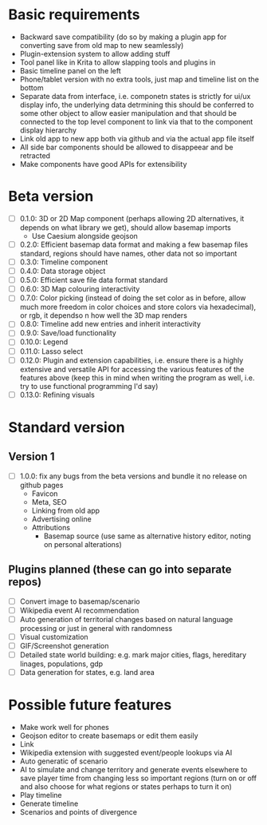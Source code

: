 # Basic requirements
- Backward save compatibility (do so by making a plugin app for converting save from old map to new seamlessly)
- Plugin-extension system to allow adding stuff
- Tool panel like in Krita to allow slapping tools and plugins in
- Basic timeline panel on the left
- Phone/tablet version with no extra tools, just map and timeline list on the bottom
- Separate data from interface, i.e. componetn states is strictly for ui/ux display info, the underlying data detrmining this should be conferred to some other object to allow easier manipulation and that should be connected to the top level component to link via that to the component display hierarchy
- Link old app to new app both via github and via the actual app file itself
- All side bar components should be allowed to disappeear and be retracted
- Make components have good APIs for extensibility
# Beta version
- [ ] 0.1.0: 3D or 2D Map component (perhaps allowing 2D alternatives, it depends on what library we get), should allow basemap imports
  - Use Caesium alongside geojson
- [ ] 0.2.0: Efficient basemap data format and making a few basemap files standard, regions should have names, other data not so important
- [ ] 0.3.0: Timeline component
- [ ] 0.4.0: Data storage object
- [ ] 0.5.0: Efficient save file data format standard
- [ ] 0.6.0: 3D Map colouring interactivity
- [ ] 0.7.0: Color picking (instead of doing the set color as in before, allow much more freedom in color choices and store colors via hexadecimal), or rgb, it dependso n how well the 3D map renders
- [ ] 0.8.0: Timeline add new entries and inherit interactivity
- [ ] 0.9.0: Save/load functionality
- [ ] 0.10.0: Legend
- [ ] 0.11.0: Lasso select
- [ ] 0.12.0: Plugin and extension capabilities, i.e. ensure there is a highly extensive and versatile API for accessing the various features of the features above (keep this in mind when writing the program as well, i.e. try to use functional programming I'd say)
- [ ] 0.13.0: Refining visuals
# Standard version
## Version 1
- [ ] 1.0.0: fix any bugs from the beta versions and bundle it no release on github pages
    - Favicon
    - Meta, SEO
    - Linking from old app
    - Advertising online
    - Attributions
      - Basemap source (use same as alternative history editor, noting on personal alterations)
## Plugins planned (these can go into separate repos)
- [ ] Convert image to basemap/scenario
- [ ] Wikipedia event AI recommendation
- [ ] Auto generation of territorial changes based on natural language processing or just in general with randomness
- [ ] Visual customization
- [ ] GIF/Screenshot generation
- [ ] Detailed state world building: e.g. mark major cities, flags, hereditary linages, populations, gdp
- [ ] Data generation for states, e.g. land area
# Possible future features
- Make work well for phones
- Geojson editor to create basemaps or edit them easily
- Link
- Wikipedia extension with suggested event/people lookups via AI
- Auto generatic of scenario
- AI to simulate and change territory and generate events elsewhere to save player time from changing less so important regions (turn on or off and also choose for what regions or states perhaps to turn it on)
- Play timeline
- Generate timeline
- Scenarios and points of divergence